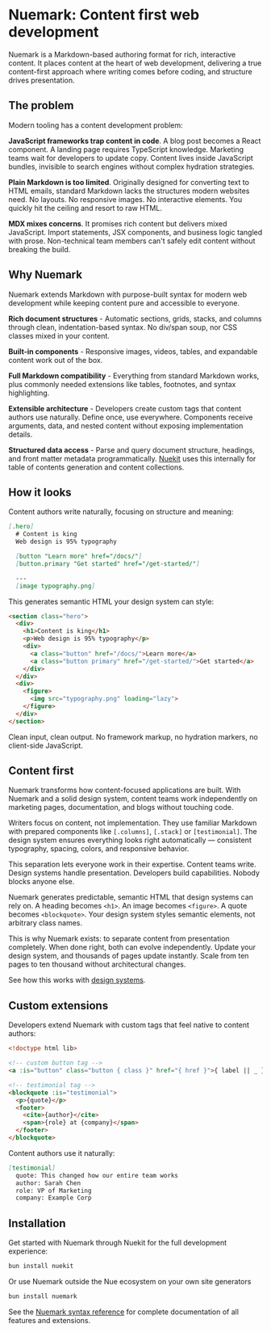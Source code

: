 
# Nuemark: Content first web development
Nuemark is a Markdown-based authoring format for rich, interactive content. It places content at the heart of web development, delivering a true content-first approach where writing comes before coding, and structure drives presentation.


## The problem
Modern tooling has a content development problem:

**JavaScript frameworks trap content in code**. A blog post becomes a React component. A landing page requires TypeScript knowledge. Marketing teams wait for developers to update copy. Content lives inside JavaScript bundles, invisible to search engines without complex hydration strategies.

**Plain Markdown is too limited**. Originally designed for converting text to HTML emails, standard Markdown lacks the structures modern websites need. No layouts. No responsive images. No interactive elements. You quickly hit the ceiling and resort to raw HTML.

**MDX mixes concerns**. It promises rich content but delivers mixed JavaScript. Import statements, JSX components, and business logic tangled with prose. Non-technical team members can't safely edit content without breaking the build.


## Why Nuemark
Nuemark extends Markdown with purpose-built syntax for modern web development while keeping content pure and accessible to everyone.

**Rich document structures** - Automatic sections, grids, stacks, and columns through clean, indentation-based syntax. No div/span soup, nor CSS classes mixed in your content.

**Built-in components** - Responsive images, videos, tables, and expandable content work out of the box.

**Full Markdown compatibility** - Everything from standard Markdown works, plus commonly needed extensions like tables, footnotes, and syntax highlighting.

**Extensible architecture** - Developers create custom tags that content authors use naturally. Define once, use everywhere. Components receive arguments, data, and nested content without exposing implementation details.

**Structured data access** - Parse and query document structure, headings, and front matter metadata programmatically. [Nuekit](nuekit) uses this internally for table of contents generation and content collections.


## How it looks
Content authors write naturally, focusing on structure and meaning:

```md
[.hero]
  # Content is king
  Web design is 95% typography

  [button "Learn more" href="/docs/"]
  [button.primary "Get started" href="/get-started/"]

  ---
  [image typography.png]
```

This generates semantic HTML your design system can style:

```html
<section class="hero">
  <div>
    <h1>Content is king</h1>
    <p>Web design is 95% typography</p>
    <div>
      <a class="button" href="/docs/">Learn more</a>
      <a class="button primary" href="/get-started/">Get started</a>
    </div>
  </div>
  <div>
    <figure>
      <img src="typography.png" loading="lazy">
    </figure>
  </div>
</section>
```

Clean input, clean output. No framework markup, no hydration markers, no client-side JavaScript.


## Content first
Nuemark transforms how content-focused applications are built. With Nuemark and a solid design system, content teams work independently on marketing pages, documentation, and blogs without touching code.

Writers focus on content, not implementation. They use familiar Markdown with prepared components like `[.columns]`, `[.stack]` or `[testimonial]`. The design system ensures everything looks right automatically — consistent typography, spacing, colors, and responsive behavior.

This separation lets everyone work in their expertise. Content teams write. Design systems handle presentation. Developers build capabilities. Nobody blocks anyone else.

Nuemark generates predictable, semantic HTML that design systems can rely on. A heading becomes `<h1>`. An image becomes `<figure>`. A quote becomes `<blockquote>`. Your design system styles semantic elements, not arbitrary class names.

This is why Nuemark exists: to separate content from presentation completely. When done right, both can evolve independently. Update your design system, and thousands of pages update instantly. Scale from ten pages to ten thousand without architectural changes.

See how this works with [design systems](/docs/design-systems).


## Custom extensions
Developers extend Nuemark with custom tags that feel native to content authors:

```html
<!doctype html lib>

<!-- custom button tag -->
<a :is="button" class="button { class }" href="{ href }">{ label || _ }</a>

<!-- testimonial tag -->
<blockquote :is="testimonial">
  <p>{quote}</p>
  <footer>
    <cite>{author}</cite>
    <span>{role} at {company}</span>
  </footer>
</blockquote>
```

Content authors use it naturally:

```md
[testimonial]
  quote: This changed how our entire team works
  author: Sarah Chen
  role: VP of Marketing
  company: Example Corp
```


## Installation
Get started with Nuemark through Nuekit for the full development experience:

```bash
bun install nuekit
```

Or use Nuemark outside the Nue ecosystem on your own site generators

```bash
bun install nuemark
```

See the [Nuemark syntax reference](/docs/nuemark-syntax) for complete documentation of all features and extensions.

